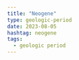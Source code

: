 ```yaml
---
title: "Neogene"
type: geologic-period
date: 2023-08-05
hashtag: neogene
tags:
  - geologic period
---
```

